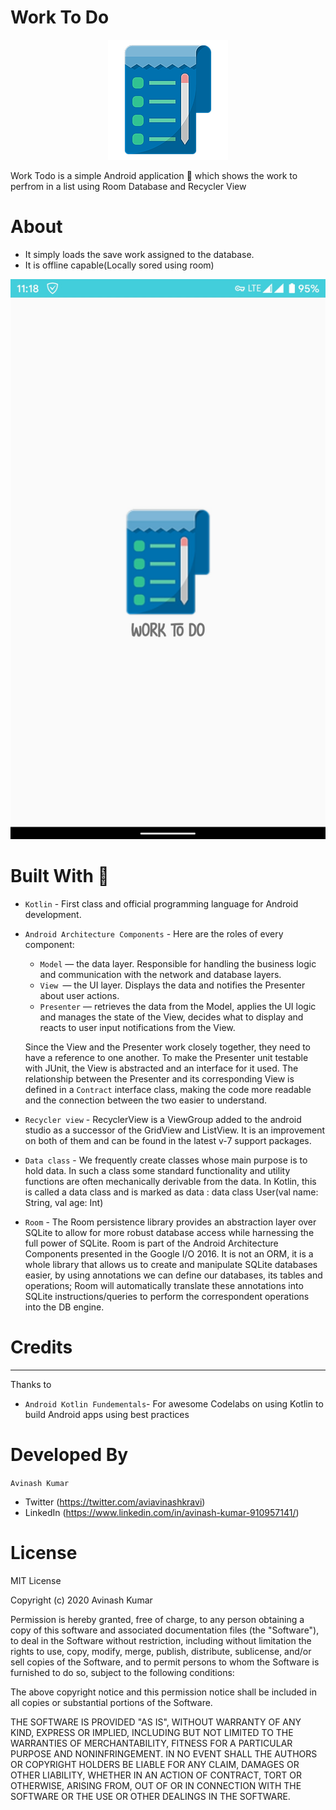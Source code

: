 # Work To Do
<p align ="center">
<img src="Images/ic_icon.png"
</p>

Work Todo is a simple Android application 📱 which shows the work to perfrom in a list using Room Database and Recycler View
# About

- It simply loads the save work assigned to the database.
- It is offline capable(Locally sored using room)
<p>
<img src="Images/Splash_screen.jpg"
     </p>

# Built With 🔨
 - ```Kotlin``` - First class and official programming language for Android development.
 - ```Android Architecture Components``` - Here are the roles of every component:

    - ```Model``` — the data layer. Responsible for handling the business logic and communication with the network and database layers.
    - ```View ```— the UI layer. Displays the data and notifies the Presenter about user actions.
    - ```Presenter``` — retrieves the data from the Model, applies the UI logic and manages the state of the View, decides what to display and reacts to user input notifications from the View.
    
    Since the View and the Presenter work closely together, they need to have a reference to one another. To make the Presenter unit testable with JUnit, the View is abstracted and an interface for it used. The relationship between the Presenter and its corresponding View is defined in a ```Contract``` interface class, making the code more readable and the connection between the two easier to understand.
- ```Recycler view``` - RecyclerView is a ViewGroup added to the android studio as a successor of the GridView and ListView. It is an improvement on both of them and can be found in the latest v-7 support packages.
- ```Data class``` - We frequently create classes whose main purpose is to hold data. In such a class some standard functionality and utility functions are often mechanically derivable from the data. In Kotlin, this is called a data class and is marked as data : data class User(val name: String, val age: Int)
- ```Room``` -    The Room persistence library provides an abstraction layer over SQLite to allow for more robust database access while harnessing the full power of SQLite. Room is part of the Android Architecture Components presented in the Google I/O 2016. It is not an ORM, it is a whole library that allows us to create and manipulate SQLite databases easier, by using annotations we can define our databases, its tables and operations; Room will automatically translate these annotations into SQLite instructions/queries to perform the correspondent operations into the DB engine.

# Credits
---
Thanks to
- ```Android Kotlin Fundementals```- For awesome Codelabs on using Kotlin to build Android apps using best practices

#  Developed By
```Avinash Kumar```
- Twitter (https://twitter.com/aviavinashkravi)
- LinkedIn (https://www.linkedin.com/in/avinash-kumar-910957141/)

# License
MIT License

Copyright (c) 2020 Avinash Kumar

Permission is hereby granted, free of charge, to any person obtaining a copy
of this software and associated documentation files (the "Software"), to deal
in the Software without restriction, including without limitation the rights
to use, copy, modify, merge, publish, distribute, sublicense, and/or sell
copies of the Software, and to permit persons to whom the Software is
furnished to do so, subject to the following conditions:

The above copyright notice and this permission notice shall be included in all
copies or substantial portions of the Software.

THE SOFTWARE IS PROVIDED "AS IS", WITHOUT WARRANTY OF ANY KIND, EXPRESS OR
IMPLIED, INCLUDING BUT NOT LIMITED TO THE WARRANTIES OF MERCHANTABILITY,
FITNESS FOR A PARTICULAR PURPOSE AND NONINFRINGEMENT. IN NO EVENT SHALL THE
AUTHORS OR COPYRIGHT HOLDERS BE LIABLE FOR ANY CLAIM, DAMAGES OR OTHER
LIABILITY, WHETHER IN AN ACTION OF CONTRACT, TORT OR OTHERWISE, ARISING FROM,
OUT OF OR IN CONNECTION WITH THE SOFTWARE OR THE USE OR OTHER DEALINGS IN THE
SOFTWARE.
